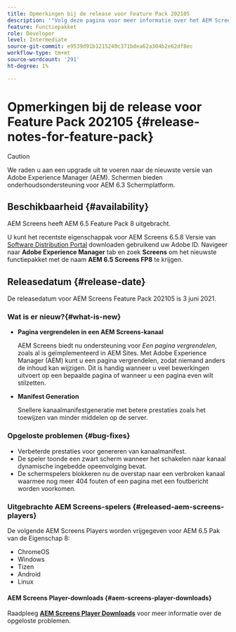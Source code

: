 ```yaml
---
title: Opmerkingen bij de release voor Feature Pack 202105
description: '"Volg deze pagina voor meer informatie over het AEM Screens Feature Pack 202105, uitgebracht op 1 juni 2021."'
feature: Functiepakket
role: Developer
level: Intermediate
source-git-commit: e9539d91b1215240c371bdea62a304b2e62df8ec
workflow-type: tm+mt
source-wordcount: '291'
ht-degree: 1%

---
```


# Opmerkingen bij de release voor Feature Pack 202105 {#release-notes-for-feature-pack}

>[!CAUTION]
>We raden u aan een upgrade uit te voeren naar de nieuwste versie van Adobe Experience Manager (AEM). Schermen bieden onderhoudsondersteuning voor AEM 6.3 Schermplatform.

## Beschikbaarheid {#availability}

AEM Screens heeft AEM 6.5 Feature Pack 8 uitgebracht.

U kunt het recentste eigenschappak voor AEM Screens 6.5.8 Versie van [Software Distribution Portal](https://experience.adobe.com/#/downloads/content/software-distribution/en/aem.html) downloaden gebruikend uw Adobe ID. Navigeer naar **Adobe Experience Manager** tab en zoek **Screens** om het nieuwste functiepakket met de naam **AEM 6.5 Screens FP8** te krijgen.

## Releasedatum {#release-date}

De releasedatum voor AEM Screens Feature Pack 202105 is 3 juni 2021.

### Wat is er nieuw?{#what-is-new}

* **Pagina vergrendelen in een AEM Screens-kanaal**

   AEM Screens biedt nu ondersteuning voor *Een pagina vergrendelen*, zoals al is geïmplementeerd in AEM Sites. Met Adobe Experience Manager (AEM) kunt u een pagina vergrendelen, zodat niemand anders de inhoud kan wijzigen. Dit is handig wanneer u veel bewerkingen uitvoert op een bepaalde pagina of wanneer u een pagina even wilt stilzetten.

* **Manifest Generation**

   Snellere kanaalmanifestgeneratie met betere prestaties zoals het toewijzen van minder middelen op de server.


### Opgeloste problemen {#bug-fixes}

* Verbeterde prestaties voor genereren van kanaalmanifest.
* De speler toonde een zwart scherm wanneer het schakelen naar kanaal dynamische ingebedde opeenvolging bevat.
* De schermspelers blokkeren nu de overstap naar een verbroken kanaal waarmee nog meer 404 fouten of een pagina met een foutbericht worden voorkomen.

### Uitgebrachte AEM Screens-spelers {#released-aem-screens-players}

De volgende AEM Screens Players worden vrijgegeven voor AEM 6.5 Pak van de Eigenschap 8:

* ChromeOS
* Windows
* Tizen
* Android
* Linux

#### AEM Screens Player-downloads {#aem-screens-player-downloads}

Raadpleeg **[AEM Screens Player Downloads](https://download.macromedia.com/screens/index.html)** voor meer informatie over de opgeloste problemen.
